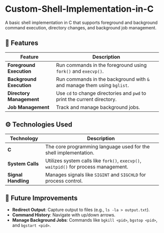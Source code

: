 # Custom-Shell-Implementation-in-C

A basic shell implementation in C that supports foreground and background command execution, directory changes, and background job management.

## 🚀 Features

| Feature         | Description |
|-----------------|-------------|
| **Foreground Execution** | Run commands in the foreground using `fork()` and `execvp()`. |
| **Background Execution** | Run commands in the background with `&` and manage them using `bglist`. |
| **Directory Management** | Use `cd` to change directories and `pwd` to print the current directory. |
| **Job Management** | Track and manage background jobs. |

## ⚙️ Technologies Used

| Technology      | Description |
|-----------------|-------------|
| **C**           | The core programming language used for the shell implementation. |
| **System Calls**| Utilizes system calls like `fork()`, `execvp()`, `waitpid()` for process management. |
| **Signal Handling** | Manages signals like `SIGINT` and `SIGCHLD` for process control. |

## 🌱 Future Improvements

- **Redirect Output**: Capture output to files (e.g., `ls -la > output.txt`).
- **Command History**: Navigate with up/down arrows.
- **Manage Background Jobs**: Commands like `bgkill <pid>`, `bgstop <pid>`, and `bgstart <pid>`.
